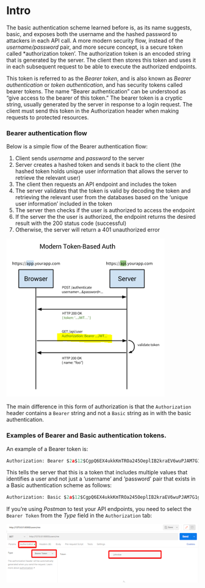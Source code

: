 # Intro

The basic authentication scheme learned before is, as its name suggests, basic, and exposes both the username and the hashed password to attackers in each API call. A more modern security flow, instead of the *username/password* pair, and more secure concept, is a secure token called *authorization token’. The authorization token is an encoded string that is generated by the server. The client then stores this token and uses it in each subsequent request to be able to execute the authorized endpoints.

This token is referred to as the *Bearer token*, and is also known as *Bearer authentication* or *token authentication*, and has security tokens called bearer tokens. The name “Bearer authentication” can be understood as “give access to the bearer of this token.” The bearer token is a cryptic string, usually generated by the server in response to a login request. The client must send this token in the Authorization header when making requests to protected resources.

### Bearer authentication flow
Below is a simple flow of the Bearer authentication flow:
1. Client sends *username* and *password* to the server
1. Server creates a hashed token and sends it back to the client (the hashed token holds unique user information that allows the server to retrieve the relevant user)
1. The client then requests an API endpoint and includes the token
1. The server validates that the token is valid by decoding the token and retrieving the relevant user from the databases based on the ‘unique user information’ included in the token
1. The server then checks if the user is authorized to access the endpoint
1. If the server the the user is authorized, the endpoint returns the desired result with the 200 status code (successful)
1. Otherwise, the server will return a 401 unauthorized error

![alt text](./auth1.png)

The main difference in this form of authorization is that the `Authorization` header contains a `Bearer` string and not a `Basic` string as in with the basic authentication.

### Examples of Bearer and Basic authentication tokens.
An example of a Bearer token is:
```Python
Authorization: Bearer $2a$12$CgpQ6EX4ukkKmTROa245OeplIB2kraEV6wuPJAM7G1gqX.Im.KBQC`
```

This tells the server that this is a token that includes multiple values that identifies a user and not just a ‘username’ and ‘password’ pair that exists in a Basic authentication scheme as follows:
```Python
Authorization: Basic $2a$12$CgpQ6EX4ukkKmTROa245OeplIB2kraEV6wuPJAM7G1gqX.Im.KBQC
```

If you’re using *Postman* to test your API endpoints, you need to select the `Bearer Token` from the *Type* field in the `Authorization` tab:

![alt text](./postman2.png)